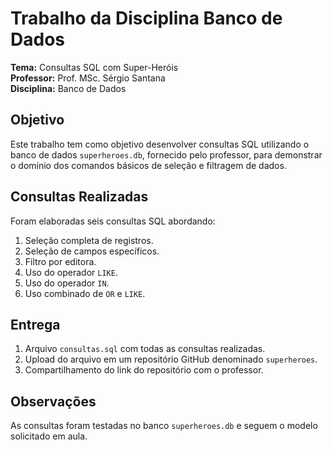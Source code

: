 # Trabalho da Disciplina Banco de Dados

**Tema:** Consultas SQL com Super-Heróis  
**Professor:** Prof. MSc. Sérgio Santana  
**Disciplina:** Banco de Dados  

## Objetivo
Este trabalho tem como objetivo desenvolver consultas SQL utilizando o banco de dados `superheroes.db`, fornecido pelo professor, para demonstrar o domínio dos comandos básicos de seleção e filtragem de dados.

## Consultas Realizadas
Foram elaboradas seis consultas SQL abordando:
1. Seleção completa de registros.
2. Seleção de campos específicos.
3. Filtro por editora.
4. Uso do operador `LIKE`.
5. Uso do operador `IN`.
6. Uso combinado de `OR` e `LIKE`.

## Entrega
1. Arquivo `consultas.sql` com todas as consultas realizadas.  
2. Upload do arquivo em um repositório GitHub denominado `superheroes`.  
3. Compartilhamento do link do repositório com o professor.

## Observações
As consultas foram testadas no banco `superheroes.db` e seguem o modelo solicitado em aula.

